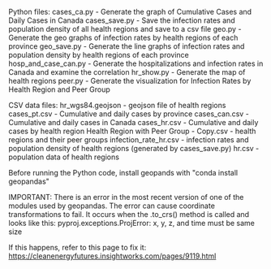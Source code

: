 Python files:
cases_ca.py - Generate the graph of Cumulative Cases and Daily Cases in Canada
cases_save.py - Save the infection rates and population density of all health regions and save to a csv file
geo.py - Generate the geo graphs of infection rates by health regions of each province
geo_save.py - Generate the line graphs of infection rates and population density by health regions of each province
hosp_and_case_can.py - Generate the hospitalizations and infection rates in Canada and examine the correlation 
hr_show.py - Generate the map of health regions
peer.py - Generate the visualization for Infection Rates by Health Region and Peer Group

CSV data files:
hr_wgs84.geojson - geojson file of health regions
cases_pt.csv - Cumulative and daily cases by province
cases_can.csv - Cumulative and daily cases in Canada
cases_hr.csv - Cumulative and daily cases by health region
Health Region with Peer Group - Copy.csv - health regions and their peer groups
infection_rate_hr.csv - infection rates and population density of health regions (generated by cases_save.py)
hr.csv - population data of health regions


Before running the Python code, install geopands with "conda install geopandas"

IMPORTANT: There is an error in the most recent version of one of the modules used by geopandas. The error can cause coordinate transformations to fail. It occurs when the .to_crs() method is called and looks like this:
pyproj.exceptions.ProjError: x, y, z, and time must be same size

If this happens, refer to this page to fix it:
https://cleanenergyfutures.insightworks.com/pages/9119.html
